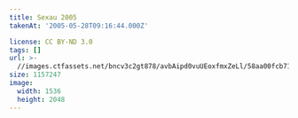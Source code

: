```yaml
---
title: Sexau 2005
takenAt: '2005-05-28T09:16:44.000Z'

license: CC BY-ND 3.0
tags: []
url: >-
  //images.ctfassets.net/bncv3c2gt878/avbAipd0vuUEoxfmxZeLl/58aa00fcb71931d2e9339c9a1942a307/sexau-2005_4560326582_o
size: 1157247
image:
  width: 1536
  height: 2048
---
```

